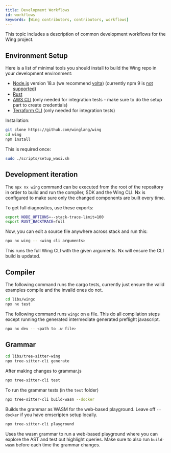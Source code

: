 ```yaml
---
title: Development Workflows
id: workflows
keywords: [Wing contributors, contributors, workflows]
---
```


This topic includes a description of common development workflows for the Wing project.

## Environment Setup

Here is a list of minimal tools you should install to build the Wing repo in your development
environment:

* [Node.js] version 18.x (we recommend [volta]) (currently npm 9 is [not
  supported](https://github.com/winglang/wing/issues/1103))
* [Rust]
* [AWS CLI] (only needed for integration tests - make sure to do the setup part to create
  credentials)
* [Terraform CLI] (only needed for integration tests)

Installation:

```sh
git clone https://github.com/winglang/wing
cd wing
npm install
```

This is required once:

```sh
sudo ./scripts/setup_wasi.sh
```

[Nx]: https://nx.dev/
[Node.js]: https://nodejs.org/en/
[Rust]: https://www.rust-lang.org/tools/install
[AWS CLI]: https://aws.amazon.com/cli/
[Terraform CLI]: https://learn.hashicorp.com/terraform/getting-started/install.html
[volta]: https://volta.sh

## Development iteration

The `npx nx wing` command can be executed from the root of the repository in order to build and run the
compiler, SDK and the Wing CLI. Nx is configured to make sure only the changed components are built
every time.

To get full diagnostics, use these exports:

```sh
export NODE_OPTIONS=--stack-trace-limit=100
export RUST_BACKTRACE=full
```

Now, you can edit a source file anywhere across stack and run this:

```sh
npx nx wing -- <wing cli arguments>
```

This runs the full Wing CLI with the given arguments. Nx will ensure the CLI build is updated.

## Compiler

The following command runs the cargo tests, currently just ensure the valid examples compile and the
invalid ones do not.

```sh
cd libs/wingc
npx nx test
```

The following command runs `wingc` on a file. This do all compilation steps except running the
generated intermediate generated preflight javascript.

```sh
npx nx dev -- <path to .w file>
```

## Grammar

```sh
cd libs/tree-sitter-wing
npx tree-sitter-cli generate
```

After making changes to grammar.js

```sh
npx tree-sitter-cli test
```

To run the grammar tests (in the `test` folder)

```sh
npx tree-sitter-cli build-wasm --docker
```

Builds the grammar as WASM for the web-based playground. Leave off `--docker` if you have emscripten
setup locally.

```sh
npx tree-sitter-cli playground
```

Uses the wasm grammar to run a web-based playground where you can explore the AST and test out
highlight queries. Make sure to also run `build-wasm` before each time the grammar changes.
